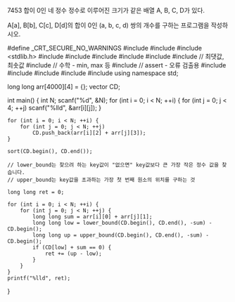 7453 합이 0인 네 정수
정수로 이루어진 크기가 같은 배열 A, B, C, D가 있다.

A[a], B[b], C[c], D[d]의 합이 0인 (a, b, c, d) 쌍의 개수를 구하는 프로그램을 작성하시오.



#define _CRT_SECURE_NO_WARNINGS
#include <numeric>
#include <cstdio>
#include <stdlib.h>
#include <iostream>
#include <cstring>
#include <string>
#include <algorithm>
#include <vector>
#include <climits>   // 최댓값, 최솟값
#include <cmath>   // 수학 - min, max 등
#include <cassert>   // assert - 오류 검출용
#include <queue>
#include <stack>
#include <deque>
#include <map>
#include <set>
using namespace std;

long long arr[4000][4] = {};
vector<long long> CD;

int main() {
	int N;
	scanf("%d", &N);
	for (int i = 0; i < N; ++i) {
		for (int j = 0; j < 4; ++j)
			scanf("%lld", &arr[i][j]);
	}

	for (int i = 0; i < N; ++i) {
		for (int j = 0; j < N; ++j)
			CD.push_back(arr[i][2] + arr[j][3]);
	}

	sort(CD.begin(), CD.end());

	// lower_bound는 찾으려 하는 key값이 "없으면" key값보다 큰 가장 작은 정수 값을 찾습니다.
	// upper_bound는 key값을 초과하는 가장 첫 번째 원소의 위치를 구하는 것

	long long ret = 0;

	for (int i = 0; i < N; ++i) {
		for (int j = 0; j < N; ++j) {
			long long sum = arr[i][0] + arr[j][1];
			long long low = lower_bound(CD.begin(), CD.end(), -sum) - CD.begin();
			long long up = upper_bound(CD.begin(), CD.end(), -sum) - CD.begin();
			if (CD[low] + sum == 0) {
				ret += (up - low);
			}
		}
	}
	printf("%lld", ret);
}
